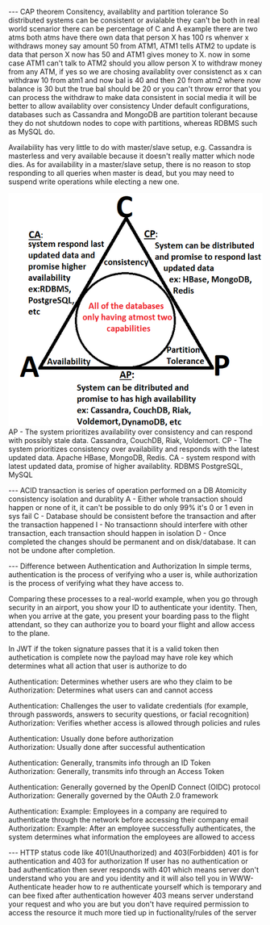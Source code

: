 --- CAP theorem
Consitency, availablity and partition tolerance
So distributed systems can be consistent or avialable they can't be both 
in real world scenarior there can be percentage of C and  A
example there are two atms  both atms have there own data that person X has 100 rs
whenver x withdraws money say amount 50 from ATM1, ATM1 tells  ATM2 to update is data that person X now has 50 
and ATM1 gives money to X. now  in some case ATM1 can't talk to ATM2 should you allow person X to withdraw money
from any ATM, if yes so we are chosing availablity over consistenct as x can withdraw 10 from atm1 and now 
bal is 40 and then 20 from atm2 where now balance is 30 but the true bal should be 20
or you can't throw error that you can process the withdraw to make data consistent
in social media it will be better to allow availablity over consistency
Under default configurations, databases such as Cassandra and MongoDB are partition tolerant because they do not shutdown nodes to cope with partitions, whereas RDBMS such as MySQL do.

Availability has very little to do with master/slave setup, e.g. Cassandra is masterless and very available because it doesn't really matter which node dies. As for availability in a master/slave setup, there is no reason to stop responding to all queries when master is dead, but you may need to suspend write operations while electing a new one.

![](Untitledf2.png)
AP - The system prioritizes availability over consistency and can respond with possibly stale data. Cassandra, CouchDB, Riak, Voldemort.
CP - The system prioritizes consistency over availability and responds with the latest updated data. Apache HBase, MongoDB, Redis.
CA - system respond with latest updated data, promise of higher availablity. RDBMS PostgreSQL, MySQL

--- ACID
transaction is series of operation performed on a DB
Atomicity consistency isolation and durablity
A - Either whole transaction should happen or none of it, it can't be possible to do only 99% it's 0 or 1 even in sys fail
C - Database should be consistent before the transaction and after the transaction happened
I - No transactionn should interfere with other transaction, each transaction should happen in isolation
D - Once completed the changes should be permanent and on disk/database. It can not be undone after completion.

--- Difference between Authentication and Authorization
In simple terms, authentication is the process of verifying who a user is,
while authorization is the process of verifying what they have access to.

Comparing these processes to a real-world example, 
when you go through security in an airport, you show your ID to authenticate your identity.
Then, when you arrive at the gate, you present your boarding pass to the flight attendant,
so they can authorize you to board your flight and allow access to the plane.

In JWT if the token signature passes that it is a valid token then authetication is complete
now the payload may have role key which determines what all action that user is authorize to do

Authentication: Determines whether users are who they claim to be
Authorization: Determines what users can and cannot access

Authentication: Challenges the user to validate credentials (for example, through passwords, answers to security questions, or facial recognition)	
Authorization: Verifies whether access is allowed through policies and rules

Authentication: Usually done before authorization	
Authorization: Usually done after successful authentication

Authentication: Generally, transmits info through an ID Token	
Authorization: Generally, transmits info through an Access Token

Authentication: Generally governed by the OpenID Connect (OIDC) protocol	
Authorization: Generally governed by the OAuth 2.0 framework

Authentication: Example: Employees in a company are required to authenticate through the network before accessing their company email	
Authorization: Example: After an employee successfully authenticates, the system determines what information the employees are allowed to access

--- HTTP status code like 401(Unauthorized) and 403(Forbidden)
401 is for authentication and 403 for authorization
If user has no authentication or bad authentication then sever responds with 401 which means server don't understand
who you are and you identity and it will also tell you in WWW-Authenticate header how to re authenticate yourself
which is temporary and can bee fixed after authentication
however 403 means server understand your request and who you are but you don't have required permission to access 
the resource it much more tied up in fuctionality/rules of the server

